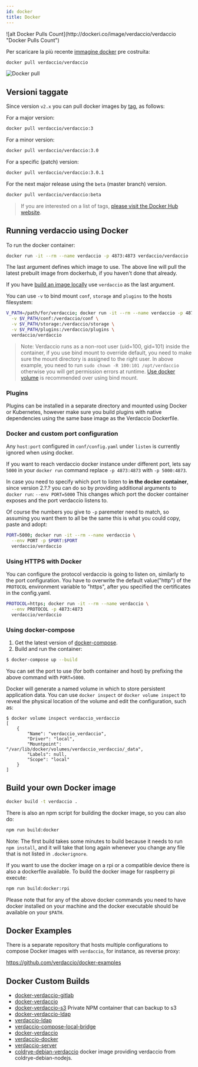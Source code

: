 ```yaml
---
id: docker
title: Docker
---
```

<div class="docker-count">
  ![alt Docker Pulls Count](http://dockeri.co/image/verdaccio/verdaccio "Docker Pulls Count")
</div>

Per scaricare la più recente [immagine docker](https://hub.docker.com/r/verdaccio/verdaccio/) pre costruita:

```bash
docker pull verdaccio/verdaccio
```

![Docker pull](/svg/docker_verdaccio.gif)

## Versioni taggate

Since version `v2.x` you can pull docker images by [tag](https://hub.docker.com/r/verdaccio/verdaccio/tags/), as follows:

For a major version:

```bash
docker pull verdaccio/verdaccio:3
```

For a minor version:

```bash
docker pull verdaccio/verdaccio:3.0
```

For a specific (patch) version:

```bash
docker pull verdaccio/verdaccio:3.0.1
```

For the next major release using the `beta` (master branch) version.

```bash
docker pull verdaccio/verdaccio:beta
```

> If you are interested on a list of tags, [please visit the Docker Hub website](https://hub.docker.com/r/verdaccio/verdaccio/tags/).

## Running verdaccio using Docker

To run the docker container:

```bash
docker run -it --rm --name verdaccio -p 4873:4873 verdaccio/verdaccio
```

The last argument defines which image to use. The above line will pull the latest prebuilt image from dockerhub, if you haven't done that already.

If you have [build an image locally](#build-your-own-docker-image) use `verdaccio` as the last argument.

You can use `-v` to bind mount `conf`, `storage` and `plugins` to the hosts filesystem:

```bash
V_PATH=/path/for/verdaccio; docker run -it --rm --name verdaccio -p 4873:4873 \
  -v $V_PATH/conf:/verdaccio/conf \
  -v $V_PATH/storage:/verdaccio/storage \
  -v $V_PATH/plugins:/verdaccio/plugins \
  verdaccio/verdaccio
```

> Note: Verdaccio runs as a non-root user (uid=100, gid=101) inside the container, if you use bind mount to override default, you need to make sure the mount directory is assigned to the right user. In above example, you need to run `sudo chown -R 100:101 /opt/verdaccio` otherwise you will get permission errors at runtime. [Use docker volume](https://docs.docker.com/storage/volumes/) is recommended over using bind mount.

### Plugins

Plugins can be installed in a separate directory and mounted using Docker or Kubernetes, however make sure you build plugins with native dependencies using the same base image as the Verdaccio Dockerfile.

### Docker and custom port configuration

Any `host:port` configured in `conf/config.yaml` under `listen` is currently ignored when using docker.

If you want to reach verdaccio docker instance under different port, lets say `5000` in your `docker run` command replace `-p 4873:4873` with `-p 5000:4873`.

In case you need to specify which port to listen to **in the docker container**, since version 2.?.? you can do so by providing additional arguments to `docker run`: `--env PORT=5000` This changes which port the docker container exposes and the port verdaccio listens to.

Of course the numbers you give to `-p` paremeter need to match, so assuming you want them to all be the same this is what you could copy, paste and adopt:

```bash
PORT=5000; docker run -it --rm --name verdaccio \
  --env PORT -p $PORT:$PORT
  verdaccio/verdaccio
```

### Using HTTPS with Docker

You can configure the protocol verdaccio is going to listen on, similarly to the port configuration. You have to overwrite the default value("http") of the `PROTOCOL` environment variable to "https", after you specified the certificates in the config.yaml.

```bash
PROTOCOL=https; docker run -it --rm --name verdaccio \
  --env PROTOCOL -p 4873:4873
  verdaccio/verdaccio
```

### Using docker-compose

1. Get the latest version of [docker-compose](https://github.com/docker/compose).
2. Build and run the container:

```bash
$ docker-compose up --build
```

You can set the port to use (for both container and host) by prefixing the above command with `PORT=5000`.

Docker will generate a named volume in which to store persistent application data. You can use `docker inspect` or `docker volume inspect` to reveal the physical location of the volume and edit the configuration, such as:

    $ docker volume inspect verdaccio_verdaccio
    [
        {
            "Name": "verdaccio_verdaccio",
            "Driver": "local",
            "Mountpoint": "/var/lib/docker/volumes/verdaccio_verdaccio/_data",
            "Labels": null,
            "Scope": "local"
        }
    ]
    
    

## Build your own Docker image

```bash
docker build -t verdaccio .
```

There is also an npm script for building the docker image, so you can also do:

```bash
npm run build:docker
```

Note: The first build takes some minutes to build because it needs to run `npm install`, and it will take that long again whenever you change any file that is not listed in `.dockerignore`.

If you want to use the docker image on a rpi or a compatible device there is also a dockerfile available. To build the docker image for raspberry pi execute:

```bash
npm run build:docker:rpi
```

Please note that for any of the above docker commands you need to have docker installed on your machine and the docker executable should be available on your `$PATH`.

## Docker Examples

There is a separate repository that hosts multiple configurations to compose Docker images with `verdaccio`, for instance, as reverse proxy:

<https://github.com/verdaccio/docker-examples>

## Docker Custom Builds

* [docker-verdaccio-gitlab](https://github.com/snics/docker-verdaccio-gitlab)
* [docker-verdaccio](https://github.com/deployable/docker-verdaccio)
* [docker-verdaccio-s3](https://github.com/asynchrony/docker-verdaccio-s3) Private NPM container that can backup to s3
* [docker-verdaccio-ldap](https://github.com/snadn/docker-verdaccio-ldap)
* [verdaccio-ldap](https://github.com/nathantreid/verdaccio-ldap)
* [verdaccio-compose-local-bridge](https://github.com/shingtoli/verdaccio-compose-local-bridge)
* [docker-verdaccio](https://github.com/Global-Solutions/docker-verdaccio)
* [verdaccio-docker](https://github.com/idahobean/verdaccio-docker)
* [verdaccio-server](https://github.com/andru255/verdaccio-server)
* [coldrye-debian-verdaccio](https://github.com/coldrye-docker/coldrye-debian-verdaccio) docker image providing verdaccio from coldrye-debian-nodejs.